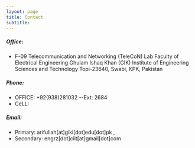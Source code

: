 ```yaml
---
layout: page
title: Contact
subtitle: 
---
```


##### Office:

- F-09 Telecommunication and Networking (TeleCoN) Lab
  Faculty of Electrical Engineering
  Ghulam Ishaq Khan (GIK) Institute of Engineering Sciences and Technology
  Topi-23640, Swabi, KPK, Pakistan

##### Phone:

- OFFICE: +92(938)281032 --Ext: 2684
- CeLL:

##### Email:

- Primary:
  arifullah[at]giki[dot]edu[dot]pk , 
- Secondary: 
  engrz[dot]ciit[at]gmail[dot]com
